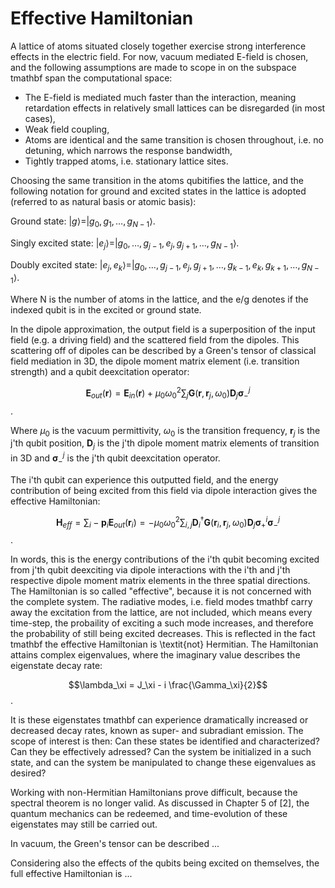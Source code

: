 # Effective Hamiltonian

A lattice of atoms situated closely together exercise strong interference effects in the electric field. For now, vacuum mediated E-field is chosen, and the following assumptions are made to scope in on the subspace tmathbf span the computational space:

 - The E-field is mediated much faster than the interaction, meaning retardation effects in relatively small lattices can be disregarded (in most cases),
 - Weak field coupling,
 - Atoms are identical and the same transition is chosen throughout, i.e. no detuning, which narrows the response bandwidth,
 - Tightly trapped atoms, i.e. stationary lattice sites.

Choosing the same transition in the atoms qubitifies the lattice, and the following notation for ground and excited states in the lattice is adopted (referred to as natural basis or atomic basis):

Ground state: $|g\rangle = |g_0, g_1, \dots, g_{N-1}\rangle$.

Singly excited state: $|e_j\rangle = |g_0, \dots, g_{j-1}, e_j, g_{j+1}, \dots, g_{N-1}\rangle$.

Doubly excited state: $|e_j, e_k\rangle = |g_0, \dots, g_{j-1}, e_j, g_{j+1}, \dots, g_{k-1}, e_k, g_{k+1}, \dots, g_{N-1}\rangle$.

Where N is the number of atoms in the lattice, and the e/g denotes if the indexed qubit is in the excited or ground state. 

In the dipole approximation, the output field is a superposition of the input field (e.g. a driving field) and the scattered field from the dipoles. This scattering off of dipoles can be described by a Green's tensor of classical field mediation in 3D, the dipole moment matrix element (i.e. transition strength) and a qubit deexcitation operator:

$$\mathbf{\mathbf{E}}_{out}(\mathbf{r}) = \mathbf{\mathbf{E}}_{in}(\mathbf{r}) + \mu_0 \omega_0^2 \sum_j \mathbf{G}(\mathbf{r}, \mathbf{r}_j, \omega_0) \mathbf{D}_j \mathbf{\sigma}_-^j$$.

Where $\mu_0$ is the vacuum permittivity, $\omega_0$ is the transition frequency, $\mathbf{r}_j$ is the j'th qubit position, $\mathbf{D}_j$ is the j'th dipole moment matrix elements of transition in 3D and $\mathbf{\sigma}_-^j$ is the j'th qubit deexcitation operator.

The i'th qubit can experience this outputted field, and the energy contribution of being excited from this field via dipole interaction gives the effective Hamiltonian: 

$$\mathbf{H}_{eff} = \sum_i -\mathbf{\mathbf{p}}_i \mathbf{\mathbf{E}}_{out}(\mathbf{r}_i) = - \mu_0 \omega_0^2 \sum_{i,j} \mathbf{D}_i^\dagger \mathbf{G}(\mathbf{r}_i, \mathbf{r}_j, \omega_0) \mathbf{D}_j \mathbf{\sigma}_+^i \mathbf{\sigma}_-^j$$.

In words, this is the energy contributions of the i'th qubit becoming excited from j'th qubit deexciting via dipole interactions with the i'th and j'th respective dipole moment matrix elements in the three spatial directions. The Hamiltonian is so called "effective", because it is not concerned with the complete system. The radiative modes, i.e. field modes tmathbf carry away the excitation from the lattice, are not included, which means every time-step, the probaility of exciting a such mode increases, and therefore the probability of still being excited decreases. This is reflected in the fact tmathbf the effective Hamiltonian is \textit{not} Hermitian. The Hamiltonian attains complex eigenvalues, where the imaginary value describes the eigenstate decay rate: 

$$\lambda_\xi = J_\xi - i \frac{\Gamma_\xi}{2}$$.

It is these eigenstates tmathbf can experience dramatically increased or decreased decay rates, known as super- and subradiant emission. The scope of interest is then: Can these states be identified and characterized? Can they be effectively adressed? Can the system be initialized in a such state, and can the system be manipulated to change these eigenvalues as desired? 

Working with non-Hermitian Hamiltonians prove difficult, because the spectral theorem is no longer valid. As discussed in Chapter 5 of [2], the quantum mechanics can be redeemed, and time-evolution of these eigenstates may still be carried out. 

In vacuum, the Green's tensor can be described ...

Considering also the effects of the qubits being excited on themselves, the full effective Hamiltonian is ...